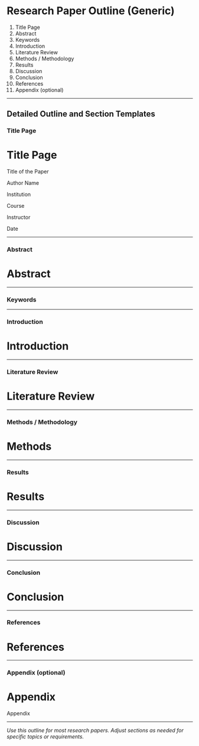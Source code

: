 # Research Paper Outline (Generic)

1. Title Page
2. Abstract
3. Keywords
4. Introduction
5. Literature Review
6. Methods / Methodology
7. Results
8. Discussion
9. Conclusion
10. References
11. Appendix (optional)

---

## Detailed Outline and Section Templates

### Title Page
# Title Page

Title of the Paper

Author Name

Institution

Course

Instructor

Date

---

### Abstract
# Abstract

<!-- Write the abstract here. Summarize the research purpose, methods, key findings, and significance. Use the required style. -->

---

### Keywords
<!-- List 3-6 keywords relevant to the paper. -->

---

### Introduction
# Introduction

<!-- Write the introduction here. State the research problem, objectives, and significance. Use the required style. -->

---

### Literature Review
# Literature Review

<!-- Write the literature review here. Critically evaluate sources on the topic. Use the required style. -->

---

### Methods / Methodology
# Methods

<!-- Write the methods section here. Describe research methodology, data collection, and analysis. Use the required style. -->

---

### Results
# Results

<!-- Write the results section here. Present findings. Use the required style. -->

---

### Discussion
# Discussion

<!-- Write the discussion section here. Interpret results, discuss implications, and relate findings to the literature. Use the required style. -->

---

### Conclusion
# Conclusion

<!-- Write the conclusion here. Summarize key findings, limitations, and recommendations. Use the required style. -->

---

### References
# References

<!-- Add all references cited in the paper here. Format each entry in the required style. See guidelines/apa7.md, guidelines/chicago.md, etc. for details. -->

---

### Appendix (optional)
# Appendix

<!-- Add supplementary material here if needed. Optional, but required if referenced in the main text. -->

Appendix

<!-- Place supplementary material here. -->

---

*Use this outline for most research papers. Adjust sections as needed for specific topics or requirements.*
